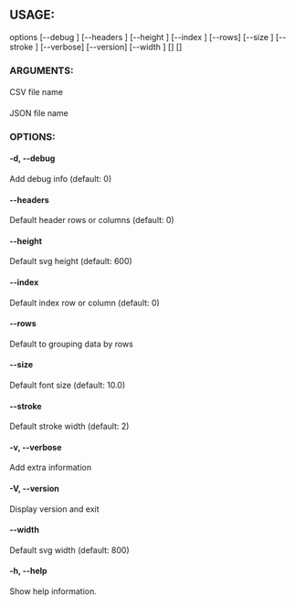 ## USAGE: 
options [--debug <debug>] [--headers <headers>] [--height <height>] [--index <index>] [--rows] [--size <size>] [--stroke <stroke>] [--verbose] [--version] [--width <width>] [<csv-name>] [<json-name>]

### ARGUMENTS:
#### <csv-name>
  CSV file name

#### <json-name>
JSON file name

### OPTIONS:

####  -d, --debug <debug>
Add debug info (default: 0)

####  --headers <headers>
Default header rows or columns (default: 0)

####  --height <height>
Default svg height (default: 600)

#### --index <index>
Default index row or column (default: 0)

#### --rows
Default to grouping data by rows

#### --size <size>
Default font size (default: 10.0)

#### --stroke <stroke>
Default stroke width (default: 2)

#### -v, --verbose
Add extra information

#### -V, --version
Display version and exit

#### --width <width>
Default svg width (default: 800)

####  -h, --help
Show help information.
